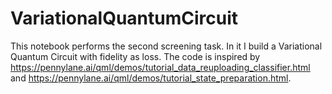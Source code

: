# VariationalQuantumCircuit
This notebook performs the second screening task. 
In it I build a Variational Quantum Circuit with fidelity as loss. 
The code is inspired by https://pennylane.ai/qml/demos/tutorial_data_reuploading_classifier.html and https://pennylane.ai/qml/demos/tutorial_state_preparation.html.
